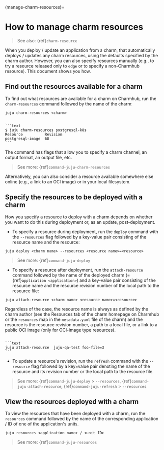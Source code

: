 (manage-charm-resources)=
# How to manage charm resources

> See also: {ref}`charm-resource`

When you deploy / update an application from a charm, that automatically deploys / updates any charm resources, using the defaults specified by the charm author. However, you can also specify resources manually (e.g., to try a resource released only to `edge` or to specify a non-Charmhub resource). This document shows you how.


## Find out the resources available for a charm

To find out what resources are available for a charm on Charmhub, run the `charm-resources` command followed by the name of the charm:

```text
juju charm-resources <charm>
```


````{dropdown} Expand to view a sample output for the postgresql-k8s charm

```text
$ juju charm-resources postgresql-k8s
Resource          Revision
postgresql-image  68
```
````

The command has flags that allow you to specify a charm channel, an output format, an output file, etc.

> See more: {ref}`command-juju-charm-resources`

Alternatively, you can also consider a resource available somewhere else online (e.g., a link to an OCI image) or in your local filesystem.


## Specify the resources to be deployed with a charm

How you specify a resource to deploy with a charm depends on whether you want to do this during deployment or, as an update, post-deployment.


- To specify a resource during deployment, run the `deploy` command with the `--resources` flag followed by a key-value pair consisting of the resource name and the resource:

```text
juju deploy <charm name> --resources <resource name>=<resource>
```

> See more: {ref}`command-juju-deploy`

- To specify a  resource after deployment, run the `attach-resource` command followed by the name of the deployed charm (= {ref}`application <application>`) and a key-value pair consisting of the resource name and the resource revision number of the local path to the resource file:

```text
juju attach-resource <charm name> <resource name>=<resource>
```

Regardless of the case, the resource name is always as defined by the charm author (see the Resources tab of the charm homepage on Charmhub or the `resources` map in the `metadata.yaml` file of the charm) and the resource is the resource revision number, a path to a local file, or a link to a public OCI image (only for OCI-image type resources).


````{dropdown} Expand to view an example where the resource is specified post-deployment by revision number

```text
juju attach-resource  juju-qa-test foo-file=3
```
````

- To update a resource's revision, run the `refresh` command with the `--resource` flag followed by a key=value pair denoting the name of the resource and its revision number or the local path to the resource file.

> See more: {ref}`command-juju-deploy` > `--resources`, {ref}`command-juju-attach-resource`, {ref}`command-juju-refresh` > `--resources`


## View the resources deployed with a charm


To view the resources that have been deployed with a charm, run the `resources` command followed by the name of the corresponding application / ID of one of the application's units.

```text
juju resources <application name> / <unit ID>
```

> See more: {ref}`command-juju-resources`

